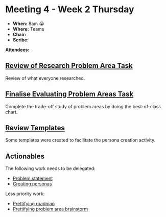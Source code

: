 # Meeting 4 - Week 2 Thursday

- **When:** 8am 😭
- **Where:** Teams
- **Chair:** 
- **Scribe:** 

**Attendees:**

## [Review of Research Problem Area Task](https://gitlab.com/dennuguyen/desn2000/-/issues/22)

Review of what everyone researched.

## [Finalise Evaluating Problem Areas Task](https://gitlab.com/dennuguyen/desn2000/-/issues/23)

Complete the trade-off study of problem areas by doing the best-of-class chart.

## [Review Templates](https://gitlab.com/dennuguyen/desn2000/-/issues/30)

Some templates were created to facilitate the persona creation activity.

## Actionables

The following work needs to be delegated:
- [Problem statement](https://gitlab.com/dennuguyen/desn2000/-/issues/19)
- [Creating personas](https://gitlab.com/dennuguyen/desn2000/-/issues/20)

Less priority work:
- [Prettifying roadmap](https://gitlab.com/dennuguyen/desn2000/-/issues/26)
- [Prettifying problem area brainstorm](https://gitlab.com/dennuguyen/desn2000/-/issues/32)
